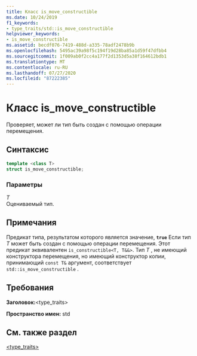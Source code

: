 ```yaml
---
title: Класс is_move_constructible
ms.date: 10/24/2019
f1_keywords:
- type_traits/std::is_move_constructible
helpviewer_keywords:
- is_move_constructible
ms.assetid: becdf076-7419-488d-a335-78adf2478b9b
ms.openlocfilehash: 5495ac39a98f5c194f19d28ba85a1d59f47dfbb4
ms.sourcegitcommit: 1f009ab0f2cc4a177f2d1353d5a38f164612bdb1
ms.translationtype: MT
ms.contentlocale: ru-RU
ms.lasthandoff: 07/27/2020
ms.locfileid: "87222385"
---
```

# <a name="is_move_constructible-class"></a>Класс is_move_constructible

Проверяет, может ли тип быть создан с помощью операции перемещения.

## <a name="syntax"></a>Синтаксис

```cpp
template <class T>
struct is_move_constructible;
```

### <a name="parameters"></a>Параметры

*T*\
Оцениваемый тип.

## <a name="remarks"></a>Примечания

Предикат типа, результатом которого является значение, **`true`** Если тип *T* может быть создан с помощью операции перемещения. Этот предикат эквивалентен `is_constructible<T, T&&>`. Тип *T* , не имеющий конструктора перемещения, но имеющий конструктор копии, принимающий `const T&` аргумент, соответствует `std::is_move_constructible` .

## <a name="requirements"></a>Требования

**Заголовок:**\<type_traits>

**Пространство имен:** std

## <a name="see-also"></a>См. также раздел

[<type_traits>](../standard-library/type-traits.md)
